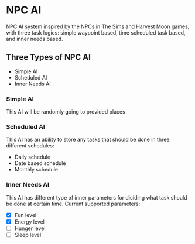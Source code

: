 # NPC AI
NPC AI system inspired by the NPCs in The Sims and Harvest Moon games, with three task logics: simple waypoint based, time scheduled task based, and inner needs based.

## Three Types of NPC AI
- Simple AI
- Scheduled AI
- Inner Needs AI

### Simple AI
This AI will be randomly going to provided places

### Scheduled AI
This AI has an ability to store any tasks that should be done in three different schedules:
- Daily schedule
- Date based schedule
- Monthly schedule

### Inner Needs AI
This AI has different type of inner parameters for diciding what task should be done at certain time.
Current supported parameters:
- [x] Fun level
- [x] Energy level
- [ ] Hunger level
- [ ] Sleep level